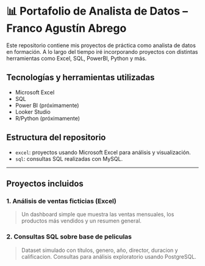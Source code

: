 # 📊 Portafolio de Analista de Datos – Franco Agustín Abrego

Este repositorio contiene mis proyectos de práctica como analista de datos en formación. A lo largo del tiempo iré incorporando proyectos con distintas herramientas como Excel, SQL, PowerBI, Python y más.

## Tecnologías y herramientas utilizadas

- Microsoft Excel
- SQL
- Power BI (próximamente)
- Looker Studio
- R/Python (próximamente)

## Estructura del repositorio

- `excel`: proyectos usando Microsoft Excel para análisis y visualización.
- `sql`: consultas SQL realizadas con MySQL.

---

## Proyectos incluidos

### 1. Análisis de ventas ficticias (Excel)

> Un dashboard simple que muestra las ventas mensuales, los productos más vendidos y un resumen general.

### 2. Consultas SQL sobre base de peliculas

> Dataset simulado con títulos, genero, año, director, duracion y calificacion. Consultas para análisis exploratorio usando PostgreSQL.
